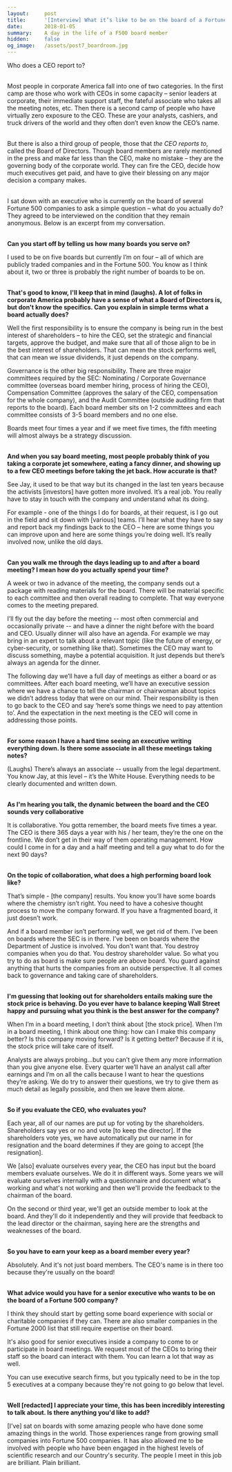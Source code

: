 ```yaml
---
layout:     post
title:      '[Interview] What it’s like to be on the board of a Fortune 500 company'
date:       2018-01-05 
summary:    A day in the life of a F500 board member
hidden:     false
og_image:   /assets/post7_boardroom.jpg
---
```


Who does a CEO report to?<br><br>


Most people in corporate America fall into one of two categories. In the first camp are those who work with CEOs in some capacity – senior leaders at corporate, their immediate support staff, the fateful associate who takes all the meeting notes, etc. Then there is a second camp of people who have virtually zero exposure to the CEO. These are your analysts, cashiers, and truck drivers of the world and they often don’t even know the CEO’s name.<br><br>


But there is also a third group of people, those that *the CEO reports to*, called the Board of Directors. Though board members are rarely mentioned in the press and make far less than the CEO, make no mistake – they are the governing body of the corporate world. They can fire the CEO, decide how much executives get paid, and have to give their blessing on any major decision a company makes. <br><br>


I sat down with an executive who is currently on the board of several Fortune 500 companies to ask a simple question – what do you actually do? They agreed to be interviewed on the condition that they remain anonymous. Below is an excerpt from my conversation. <br><br>


**Can you start off by telling us how many boards you serve on?**

I used to be on five boards but currently I’m on four – all of which are publicly traded companies and in the Fortune 500. You know as I think about it, two or three is probably the right number of boards to be on.<br><br>


**That's good to know, I'll keep that in mind (laughs). A lot of folks in corporate America probably have a sense of what a Board of Directors is, but don't know the specifics. Can you explain in simple terms what a board actually does?**

Well the first responsibility is to ensure the company is being run in the best interest of shareholders – to hire the CEO, set the strategic and financial targets, approve the budget, and make sure that all of those align to be in the best interest of shareholders. That can mean the stock performs well, that can mean we issue dividends, it just depends on the company.

Governance is the other big responsibility. There are three major committees required by the SEC: Nominating / Corporate Governance committee (overseas board member hiring, process of hiring the CEO), Compensation Committee (approves the salary of the CEO, compensation for the whole company), and the Audit Committee (outside auditing firm that reports to the board). Each board member sits on 1-2 committees and each committee consists of 3-5 board members and no one else.

Boards meet four times a year and if we meet five times, the fifth meeting will almost always be a strategy discussion.<br><br>



**And when you say board meeting, most people probably think of you taking a corporate jet somewhere, eating a fancy dinner, and showing up to a few CEO meetings before taking the jet back. How accurate is that?**

See Jay, it used to be that way but its changed in the last ten years because the activists [investors] have gotten more involved. It’s a real job. You really have to stay in touch with the company and understand what its doing.

For example - one of the things I do for boards, at their request, is I go out in the field and sit down with [various] teams. I’ll hear what they have to say and report back my findings back to the CEO – here are some things you can improve upon and here are some things you’re doing well. It’s really involved now, unlike the old days.<br><br>


**Can you walk me through the days leading up to and after a board meeting? I mean how do you actually spend your time?**

A week or two in advance of the meeting, the company sends out a package with reading materials for the board. There will be material specific to each committee and then overall reading to complete. That way everyone comes to the meeting prepared.

I’ll fly out the day before the meeting -- most often commercial and occasionally private -- and have a dinner the night before with the board and CEO. Usually dinner will also have an agenda. For example we may bring in an expert to talk about a relevant topic (like the future of energy, or cyber-security, or something like that). Sometimes the CEO may want to discuss something, maybe a potential acquisition. It just depends but there’s always an agenda for the dinner.

The following day we’ll have a full day of meetings as either a board or as committees. After each board meeting, we’ll have an executive session where we have a chance to tell the chairman or chairwoman about topics we didn’t address today that were on our mind. Their responsibility is then to go back to the CEO and say ‘here’s some things we need to pay attention to’. And the expectation in the next meeting is the CEO will come in addressing those points.<br><br>


**For some reason I have a hard time seeing an executive writing everything down. Is there some associate in all these meetings taking notes?** 

(Laughs) There’s always an associate -- usually from the legal department. You know Jay, at this level – it’s the White House. Everything needs to be clearly documented and written down.<br><br>


**As I'm hearing you talk, the dynamic between the board and the CEO sounds very collaborative**

It is collaborative. You gotta remember, the board meets five times a year. The CEO is there 365 days a year with his / her team, they’re the one on the frontline. We don’t get in their way of them operating management. How could I come in for a day and a half meeting and tell a guy what to do for the next 90 days?<br><br>


**On the topic of collaboration, what does a high performing board look like?**

That’s simple - [the company] results. You know you’ll have some boards where the chemistry isn’t right. You need to have a cohesive thought process to move the company forward. If you have a fragmented board, it just doesn’t work.

And if a board member isn’t performing well, we get rid of them. I’ve been on boards where the SEC is in there. I’ve been on boards where the Department of Justice is involved. You don’t want that. You destroy companies when you do that. You destroy shareholder value. So what you try to do as board is make sure people are above board. You guard against anything that hurts the companies from an outside perspective. It all comes back to governance and taking care of shareholders.<br><br>


**I'm guessing that looking out for shareholders entails making sure the stock price is behaving. Do you ever have to balance keeping Wall Street happy and pursuing what you think is the best answer for the company?**

When I’m in a board meeting, I don’t think about [the stock price]. When I’m in a board meeting, I think about one thing: how can I make this company better? Is this company moving forward? Is it getting better? Because if it is, the stock price will take care of itself.

Analysts are always probing…but you can’t give them any more information than you give anyone else. Every quarter we’ll have an analyst call after earnings and I’m on all the calls because I want to hear the questions they’re asking. We do try to answer their questions, we try to give them as much detail as legally possible, and then we leave them alone.<br><br>


**So if you evaluate the CEO, who evaluates you?**

Each year, all of our names are put up for voting by the shareholders. Shareholders say yes or no and vote [to keep the director]. If the shareholders vote yes, we have automatically put our name in for resignation and the board determines if they are going to accept [the resignation].

We [also] evaluate ourselves every year, the CEO has input but the board members evaluate ourselves. We do it in different ways. Some years we will evaluate ourselves internally with a questionnaire and document what's working and what's not working and then we'll provide the feedback to the chairman of the board.

On the second or third year, we'll get an outside member to look at the board. And they'll do it independently and they will provide that feedback to the lead director or the chairman, saying here are the strengths and weaknesses of the board.<br><br>


**So you have to earn your keep as a board member every year?**

Absolutely. And it's not just board members. The CEO's name is in there too because they're usually on the board!<br><br>


**What advice would you have for a senior executive who wants to be on the board of a Fortune 500 company?**

I think they should start by getting some board experience with social or charitable companies if they can. There are also smaller companies in the Fortune 2000 list that still require expertise on their board.

It's also good for senior executives inside a company to come to or participate in board meetings. We request most of the CEOs to bring their staff so the board can interact with them. You can learn a lot that way as well.

You can use executive search firms, but you typically need to be in the top 5 executives at a company because they're not going to go below that level.<br><br>


**Well [redacted] I appreciate your time, this has been incredibly interesting to talk about. Is there anything you'd like to add?**

[I’ve] sat on boards with some amazing people who have done some amazing things in the world. Those experiences range from growing small companies into Fortune 500 companies. It has also allowed me to be involved with people who have been engaged in the highest levels of scientific research and our Country's security. The people I meet in this job are brilliant. Plain brilliant.